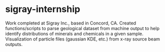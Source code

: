 # sigray-internship

Work completed at Sigray Inc., based in Concord, CA. Created functions/scripts to parse geological dataset from machine output to help identify distributions of minerals and chemicals in a given sample. Visualization of particle files (gaussian KDE, etc.) from x-ray source beam outputs.
